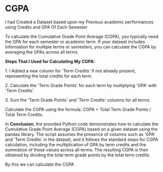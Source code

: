 # CGPA
<p>I had Created a Dataset based upon my Previous academic performances using Credits and GPA Of Each Semester</p>
<p>To calculate the Cumulative Grade Point Average (CGPA), you typically need the GPA for each semester or academic term. If your dataset includes information for multiple terms or semesters, you can calculate the CGPA by averaging the GPAs across all terms.</p>
 <P><b>Steps That I Used for Calculating My CGPA:</b></P>
<P>1. I Added a new column for 'Term Credits' if not already present, representing the total credits for each term.</P>
<p>2. Calculate the 'Term Grade Points' for each term by multiplying 'GPA' with 'Term Credits'.</p>
<p>3. Sum the 'Term Grade Points' and 'Term Credits' columns for all terms.</p>
<p>Calculate the CGPA using the formula: CGPA = Total Term Grade Points / Total Term Credits.</p>

<p>In <b>Conclusion</b>, the provided Python code demonstrates how to calculate the Cumulative Grade Point Average (CGPA) based on a given dataset using the pandas library. The script assumes the presence of columns such as 'GPA' and 'Term Credits' in the dataset, and it follows the standard steps for CGPA calculation, including the multiplication of GPA by term credits and the summation of these values across all terms. The resulting CGPA is then obtained by dividing the total term grade points by the total term credits.</p>

<p> By this we can calculate the CGPA</P>
